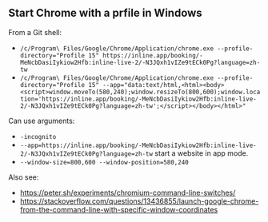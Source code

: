 ## Start Chrome with a prfile in Windows

From a Git shell:
* `/c/Program\ Files/Google/Chrome/Application/chrome.exe --profile-directory="Profile 15" https://inline.app/booking/-MeNcbDasiIykiow2Hfb:inline-live-2/-N3JQxh1vIZe9tECk0Pg?language=zh-tw`
* `/c/Program\ Files/Google/Chrome/Application/chrome.exe --profile-directory="Profile 15" --app="data:text/html,<html><body><script>window.moveTo(580,240);window.resizeTo(800,600);window.location='https://inline.app/booking/-MeNcbDasiIykiow2Hfb:inline-live-2/-N3JQxh1vIZe9tECk0Pg?language=zh-tw';</script></body></html>"`

Can use arguments:
* `-incognito`
* `--app=https://inline.app/booking/-MeNcbDasiIykiow2Hfb:inline-live-2/-N3JQxh1vIZe9tECk0Pg?language=zh-tw` start a website in app mode.
* `--window-size=800,600 --window-position=580,240`

Also see:
* https://peter.sh/experiments/chromium-command-line-switches/
* https://stackoverflow.com/questions/13436855/launch-google-chrome-from-the-command-line-with-specific-window-coordinates